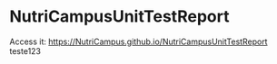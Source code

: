 # NutriCampusUnitTestReport
Access it: https://NutriCampus.github.io/NutriCampusUnitTestReport
teste123